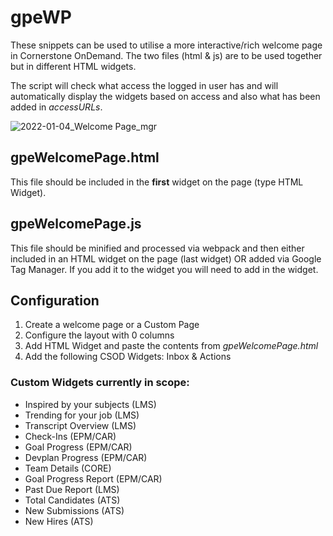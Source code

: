 # gpeWP

These snippets can be used to utilise a more interactive/rich welcome page in Cornerstone OnDemand.
The two files (html & js) are to be used together but in different HTML widgets.

The script will check what access the logged in user has and will automatically display the widgets based on access and also what has been added in *accessURLs*.

![2022-01-04_Welcome Page_mgr](https://user-images.githubusercontent.com/56861994/148040746-5a08431f-6f42-4535-a1d3-7cb46adde6ce.jpg)

## gpeWelcomePage.html
This file should be included in the **first** widget on the page (type HTML Widget).

## gpeWelcomePage.js
This file should be minified and processed via webpack and then either included in an HTML widget on the page (last widget) OR added via Google Tag Manager.
If you add it to the widget you will need to add <script> </script> in the widget.

## Configuration
1. Create a welcome page or a Custom Page
2. Configure the layout with 0 columns
3. Add HTML Widget and paste the contents from *gpeWelcomePage.html*
4. Add the following CSOD Widgets: Inbox & Actions 

### Custom Widgets currently in scope:
- Inspired by your subjects (LMS)
- Trending for your job (LMS)
- Transcript Overview (LMS)
- Check-Ins (EPM/CAR)
- Goal Progress (EPM/CAR)
- Devplan Progress (EPM/CAR)
- Team Details (CORE)
- Goal Progress Report (EPM/CAR)
- Past Due Report (LMS)
- Total Candidates (ATS)
- New Submissions (ATS)
- New Hires (ATS)